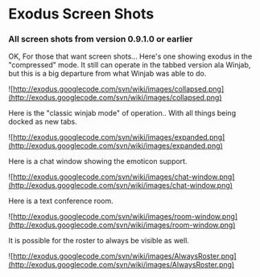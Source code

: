 # Exodus Screen Shots #

### All screen shots from version 0.9.1.0 or earlier ###

OK, For those that want screen shots... Here's one showing exodus in the "compressed" mode. It still can operate in the tabbed version ala Winjab, but this is a big departure from what Winjab was able to do.

![http://exodus.googlecode.com/svn/wiki/images/collapsed.png](http://exodus.googlecode.com/svn/wiki/images/collapsed.png)

Here is the "classic winjab mode" of operation.. With all things being docked as new tabs.

![http://exodus.googlecode.com/svn/wiki/images/expanded.png](http://exodus.googlecode.com/svn/wiki/images/expanded.png)

Here is a chat window showing the emoticon support.

![http://exodus.googlecode.com/svn/wiki/images/chat-window.png](http://exodus.googlecode.com/svn/wiki/images/chat-window.png)

Here is a text conference room.

![http://exodus.googlecode.com/svn/wiki/images/room-window.png](http://exodus.googlecode.com/svn/wiki/images/room-window.png)

It is possible for the roster to always be visible as well.

![http://exodus.googlecode.com/svn/wiki/images/AlwaysRoster.png](http://exodus.googlecode.com/svn/wiki/images/AlwaysRoster.png)